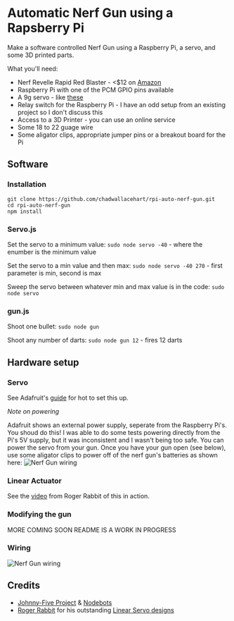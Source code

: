 # Automatic Nerf Gun using a Rapsberry Pi

Make a software controlled Nerf Gun using a Raspberry Pi, a servo, and some 3D printed parts.

What you'll need:
* Nerf Revelle Rapid Red Blaster - <$12 on [Amazon](https://www.amazon.com/Nerf-Rebelle-Rapid-Red-Blaster/dp/B00INZO30M/ref=sr_1_2?s=toys-and-games&ie=UTF8&qid=1496580017&sr=1-2&keywords=nerf+rebelle)
* Raspberry Pi with one of the PCM GPIO pins available
* A 9g servo - like [these](https://www.amazon.com/s/ref=nb_sb_noss_1?url=search-alias%3Dtoys-and-games&field-keywords=9g+servo)
* Relay switch for the Raspberry Pi - I have an odd setup from an existing project so I don't discuss this
* Access to a 3D Printer - you can use an online service
* Some 18 to 22 guage wire
* Some aligator clips, appropriate jumper pins or a breakout board for the Pi

## Software

### Installation

```
git clone https://github.com/chadwallacehart/rpi-auto-nerf-gun.git
cd rpi-auto-nerf-gun
npm install
```

### Servo.js

Set the servo to a minimum value: `sudo node servo -40` - where the enumber is the minimum value

Set the servo to a min value and then max: `sudo node servo -40 270` - first parameter is min, second is max

Sweep the servo between whatever min and max value is in the code: `sudo node servo`

### gun.js

Shoot one bullet: `sudo node gun`

Shoot any number of darts: `sudo node gun 12` - fires 12 darts

## Hardware setup

### Servo
See Adafruit's [guide](https://learn.adafruit.com/adafruits-raspberry-pi-lesson-8-using-a-servo-motor/hardware) for hot to set this up.

_Note on powering_

Adafruit shows an external power supply, seperate from the Raspberry Pi's. 
You shoud do this! I was able to do some tests powering directly from the Pi's 5V supply, but it was inconsistent and I wasn't being too safe. 
You can power the servo from your gun. Once you have your gun open (see below), use some aligator clips to power off of the nerf gun's batteries as shown here:
![Nerf Gun wiring](https://github.com/chadwallacehart/rpi-auto-nerf-gun/blob/master/instruction_photos/nerf%20gun%20servo%20power.png?raw=true "Nerf Gun Wiring")

### Linear Actuator

See the [video](https://www.youtube.com/watch?v=qBHvMHJEG-M&t=1s) from Roger Rabbit of this in action.

### Modifying the gun

MORE COMING SOON
README IS A WORK IN PROGRESS

### Wiring
![Nerf Gun wiring](https://github.com/chadwallacehart/rpi-auto-nerf-gun/blob/master/instruction_photos/nerf%20gun%20servo%20power.png "Powering the servo from the nerf gun")


## Credits
* [Johnny-Five Project](http://johnny-five.io/) & [Nodebots](http://nodebots.io/)
* [Roger Rabbit](https://github.com/tscha70) for his outstanding [Linear Servo designs](https://github.com/tscha70/3DPrinterSTLFiles)